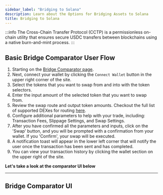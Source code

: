 ```yaml
---
sidebar_label: "Bridging to Solana"
description: Learn about the Options for Bridging Assets to Solana
title: Bridging to Solana
---
```


<head>
    <title>Understanding CCTP</title>
    <meta name="twitter:card" content="summary" />
</head>

:::info 
The Cross-Chain Transfer Protocol (CCTP) is a permissionless on-chain utility that ensures secure USDC transfers between blockchains using a native burn-and-mint process. 
:::

## Basic Bridge Comparator User Flow

1. Starting on the [Bridge Comparator page](https://jup.ag/bridge-compare). 
2. Next, connect your wallet by clicking the `Connect Wallet` button in the upper right corner of the site.
3. Select the tokens that you want to swap from and into with the token selectors.
4. Enter the input amount of the selected token that you want to swap from.
5. Review the swap route and output token amounts. Checkout the full list of supported DEXes for routing [here](/partners).
6. Configure additional parameters to help with your trade, including: Transaction Fees, Slippage Settings, and Swap Settings.
7. After you have confirmed all the parameters and inputs, click on the 'Swap' button, and you will be prompted with a confirmation from your wallet. If you 'Confirm', your swap will be executed.
8. A notification toast will appear in the lower left corner that will notify the user once the transaction has been sent and has completed.
9. You can view your transaction history by clicking the wallet section on the upper right of the site.

**Let's take a look at the comparator UI below**

---

## Bridge Comparator UI